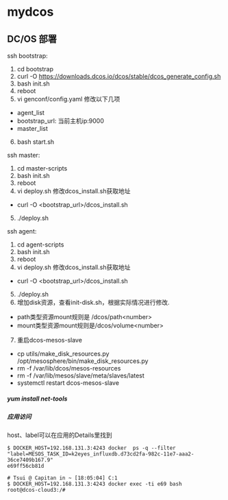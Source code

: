 # mydcos

## DC/OS 部署

ssh bootstrap:

1. cd bootstrap
2. curl -O https://downloads.dcos.io/dcos/stable/dcos_generate_config.sh
3. bash init.sh
4. reboot
5. vi genconf/config.yaml 修改以下几项
  * agent_list
  * bootstrap_url: 当前主机ip:9000
  * master_list
6. bash start.sh

ssh master:

1. cd master-scripts
2. bash init.sh
3. reboot
4. vi deploy.sh 修改dcos_install.sh获取地址
  * curl -O \<bootstrap_url>/dcos_install.sh
5. ./deploy.sh


ssh agent:

1. cd agent-scripts
2. bash init.sh
3. reboot
4. vi deploy.sh 修改dcos_install.sh获取地址
  * curl -O \<bootstrap_url>/dcos_install.sh
5. ./deploy.sh
6. 增加disk资源，查看init-disk.sh，根据实际情况进行修改.
  * path类型资源mount规则是 /dcos/path\<number>
  * mount类型资源mount规则是/dcos/volume\<number>
7. 重启dcos-mesos-slave
  * cp utils/make_disk_resources.py /opt/mesosphere/bin/make_disk_resources.py
  * rm -f /var/lib/dcos/mesos-resources
  * rm -f /var/lib/mesos/slave/meta/slaves/latest
  * systemctl restart dcos-mesos-slave



##### yum install net-tools

##### 应用访问

host、label可以在应用的Details里找到

```shell
$ DOCKER_HOST=192.168.131.3:4243 docker  ps -q --filter "label=MESOS_TASK_ID=k2eyes_influxdb.d73cd2fa-982c-11e7-aaa2-36ce7409b167.9"
e69ff56cb81d

# Tsui @ Capitan in ~ [18:05:04] C:1
$ DOCKER_HOST=192.168.131.3:4243 docker exec -ti e69 bash
root@dcos-cloud3:/#
```
